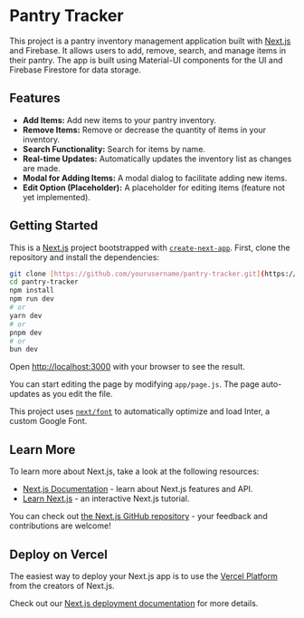 
# Pantry Tracker

This project is a pantry inventory management application built with [Next.js](https://nextjs.org/) and Firebase. It allows users to add, remove, search, and manage items in their pantry. The app is built using Material-UI components for the UI and Firebase Firestore for data storage.

## Features

- **Add Items:** Add new items to your pantry inventory.
- **Remove Items:** Remove or decrease the quantity of items in your inventory.
- **Search Functionality:** Search for items by name.
- **Real-time Updates:** Automatically updates the inventory list as changes are made.
- **Modal for Adding Items:** A modal dialog to facilitate adding new items.
- **Edit Option (Placeholder):** A placeholder for editing items (feature not yet implemented).

## Getting Started
This is a [Next.js](https://nextjs.org/) project bootstrapped with [`create-next-app`](https://github.com/vercel/next.js/tree/canary/packages/create-next-app).
First, clone the repository and install the dependencies:

```bash
git clone [https://github.com/yourusername/pantry-tracker.git](https://github.com/ba-00001/REACT_APP_pantry_tracker)
cd pantry-tracker
npm install
npm run dev
# or
yarn dev
# or
pnpm dev
# or
bun dev
```


Open [http://localhost:3000](http://localhost:3000) with your browser to see the result.

You can start editing the page by modifying `app/page.js`. The page auto-updates as you edit the file.

This project uses [`next/font`](https://nextjs.org/docs/basic-features/font-optimization) to automatically optimize and load Inter, a custom Google Font.

## Learn More

To learn more about Next.js, take a look at the following resources:

- [Next.js Documentation](https://nextjs.org/docs) - learn about Next.js features and API.
- [Learn Next.js](https://nextjs.org/learn) - an interactive Next.js tutorial.

You can check out [the Next.js GitHub repository](https://github.com/vercel/next.js/) - your feedback and contributions are welcome!

## Deploy on Vercel

The easiest way to deploy your Next.js app is to use the [Vercel Platform](https://vercel.com/new?utm_medium=default-template&filter=next.js&utm_source=create-next-app&utm_campaign=create-next-app-readme) from the creators of Next.js.

Check out our [Next.js deployment documentation](https://nextjs.org/docs/deployment) for more details.
